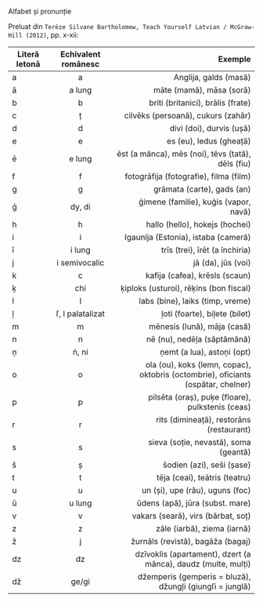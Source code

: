 Alfabet și pronunție

Preluat din `Terēze Silvane Bartholomew, Teach Yourself Latvian / McGraw-Hill (2012)`, pp. x-xii:

| Literă letonă | Echivalent românesc | Exemple  |
| ------------- |:-------------:| -----:|
a | a |  Anglija, galds (masă)
ā | a lung |  māte (mamă), māsa (soră)
b | b | briti (britanici), brālis (frate)
c | ț | cilvēks (persoană), cukurs (zahăr)
d | d | divi (doi), durvis (ușă)
e | e | es (eu), ledus (gheață)
ē | e lung |  ēst (a mânca), mēs (noi), tēvs (tată), dēls (fiu)
f | f | fotogrāfija (fotografie), filma (film)
g | g | grāmata (carte), gads (an)
ģ | dy, di |  ģimene (familie), kuģis (vapor, navă)
h | h | hallo (hello), hokejs (hochei)
i | i |Igaunlja (Estonia), istaba (cameră)
ī | i lung | trīs (trei), īrēt (a închiria)
j | i semivocalic | jā (da), jūs (voi)
k | c | kafija (cafea), krēsls (scaun)
ķ | chi | ķiploks (usturoi), rēķins (bon fiscal)
l | l | labs (bine), laiks (timp, vreme)
ļ | ľ, l palatalizat |  ļoti (foarte), biļete (bilet)
m | m | mēnesis (lună), māja (casă)
n | n| nē (nu), nedēļa (săptămână)
ņ | ń, ni |  ņemt (a lua), astoņi (opt)
o | o | ola (ou), koks (lemn, copac), oktobris (octombrie), oficiants (ospătar, chelner)
p | p | pilsēta (oraș), puķe (floare), pulkstenis (ceas)
r | r | rits (dimineață), restorāns (restaurant)
s | s | sieva (soție, nevastă), soma (geantă)
š | ș |  šodien (azi), seši (șase)
t | t | tēja (ceai), teātris (teatru)
u | u | un (și), upe (râu), uguns (foc)
ū | u lung | ūdens (apă), jūra (subst. mare)
v | v | vakars (seară), virs (bărbat, soț)
z | z | zāle (iarbă), ziema (iarnă)
ž | j |  žurnāls (revistă), bagāža (bagaj)
dz | dz | dzīvoklis (apartament), dzert (a mânca), daudz (multe, mulți)
dž | ge/gi | džemperis (gemperis = bluză), džungļi (giungľi = junglă)
